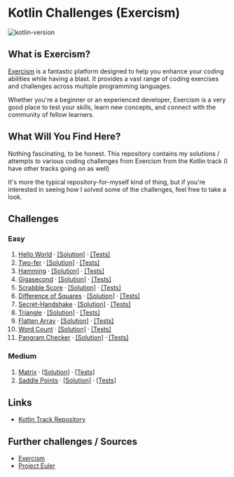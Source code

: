 # Kotlin Challenges (Exercism)
![kotlin-version](https://img.shields.io/badge/kotlin-1.8.21-blue)

## What is Exercism?

[Exercism](https://exercism.org/) is a fantastic platform designed to help you enhance your coding abilities 
while having a blast. It provides a vast range of coding exercises and challenges across multiple programming languages.

Whether you're a beginner or an experienced developer, Exercism is a very good place to test your skills, 
learn new concepts, and connect with the community of fellow learners.

## What Will You Find Here?

Nothing fascinating, to be honest. This repository contains my solutions / attempts
to various coding challenges from Exercism from the Kotlin track (I have other tracks going on as well)

It's more the typical repository-for-myself kind of thing, but if you're interested in seeing how I solved
some of the challenges, feel free to take a look.

## Challenges

### Easy

1. [Hello World](./hello-world/README.md)  ⸱  [[Solution]](./hello-world/src/main/kotlin) ⸱ [[Tests]](./hello-world/src/test/kotlin)
2. [Two-fer](./two-fer/README.md)  ⸱  [[Solution]](./two-fer/src/main/kotlin) ⸱ [[Tests]](./two-fer/src/test/kotlin)
3. [Hamming](./hamming/README.md)  ⸱  [[Solution]](./hamming/src/main/kotlin) ⸱ [[Tests]](./hamming/src/test/kotlin)
4. [Gigasecond](./gigasecond/README.md)  ⸱  [[Solution]](./gigasecond/src/main/kotlin) ⸱ [[Tests]](./gigasecond/src/test/kotlin)
5. [Scrabble Score](./scrabble-score/README.md)  ⸱  [[Solution]](./scrabble-score/src/main/kotlin) ⸱ [[Tests]](./scrabble-score/src/test/kotlin)
6. [Difference of Squares](./difference-of-squares/README.md)  ⸱  [[Solution]](./difference-of-squares/src/main/kotlin) ⸱ [[Tests]](./difference-of-squares/src/test/kotlin)
7. [Secret-Handshake](./secret-handshake/README.md)  ⸱  [[Solution]](./secret-handshake/src/main/kotlin) ⸱ [[Tests]](./secret-handshake/src/test/kotlin)
8. [Triangle](./triangle/README.md)  ⸱  [[Solution]](./triangle/src/main/kotlin) ⸱ [[Tests]](./triangle/src/test/kotlin)
9. [Flatten Array](./flatten-array/README.md)  ⸱  [[Solution]](./flatten-array/src/main/kotlin) ⸱ [[Tests]](./flatten-array/src/test/kotlin)
10. [Word Count](./word-count/README.md)  ⸱  [[Solution]](./word-count/src/main/kotlin) ⸱ [[Tests]](./word-count/src/test/kotlin)
11. [Pangram Checker](./pangram/README.md)  ⸱  [[Solution]](./pangram/src/main/kotlin) ⸱ [[Tests]](./pangram/src/test/kotlin)


### Medium

1. [Matrix](./matrix/README.md)  ⸱  [[Solution]](./matrix/src/main/kotlin) ⸱ [[Tests]](./matrix/src/test/kotlin)
2. [Saddle Points](./saddle-points/README.md)  ⸱  [[Solution]](./saddle-points/src/main/kotlin) ⸱ [[Tests]](./saddle-points/src/test/kotlin)



## Links

- [Kotlin Track Repository](https://github.com/exercism/kotlin)



## Further challenges / Sources

- [Exercism](https://exercism.org/)
- [Project Euler](https://projecteuler.net/archives)
